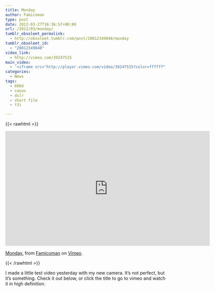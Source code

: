 ```yaml
---
title: Monday
author: Famicoman
type: post
date: 2012-03-27T16:36:57+00:00
url: /2012/03/monday/
tumblr_obsoleet_permalink:
  - http://obsoleet.tumblr.com/post/20012349848/monday
tumblr_obsoleet_id:
  - "20012349848"
video_link:
  - http://vimeo.com/39247515
main_video:
  - '<iframe src="http://player.vimeo.com/video/39247515?color=ffffff" width="500" height="281" frameborder="0" webkitAllowFullScreen mozallowfullscreen allowFullScreen></iframe>'
categories:
  - News
tags:
  - 600d
  - canon
  - dslr
  - short film
  - t3i

---
```


{{< rawhtml >}}
<iframe src="https://player.vimeo.com/video/39247515" width="640" height="360" frameborder="0" allow="autoplay; fullscreen" allowfullscreen></iframe>
<p><a href="https://vimeo.com/39247515">Monday.</a> from <a href="https://vimeo.com/famicoman">Famicoman</a> on <a href="https://vimeo.com">Vimeo</a>.</p>
{{< /rawhtml >}}

I made a little test video yesterday with my new camera. It’s not perfect, but it’s something. Check it out below, or click the title to go to vimeo and watch it in high definition.
